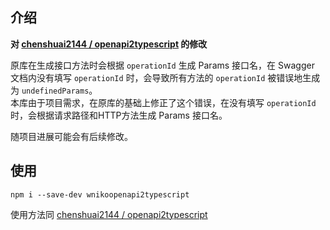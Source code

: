## 介绍

**对 [chenshuai2144 / openapi2typescript](https://github.com/chenshuai2144/openapi2typescript) 的修改**  
  
原库在生成接口方法时会根据 `operationId` 生成 Params 接口名，在 Swagger 文档内没有填写 `operationId` 时，会导致所有方法的 `operationId` 被错误地生成为 `undefinedParams`。  
本库由于项目需求，在原库的基础上修正了这个错误，在没有填写 `operationId` 时，会根据请求路径和HTTP方法生成 Params 接口名。  
  
随项目进展可能会有后续修改。  

## 使用

```
npm i --save-dev wnikoopenapi2typescript
```

使用方法同 [chenshuai2144 / openapi2typescript](https://github.com/chenshuai2144/openapi2typescript)  
